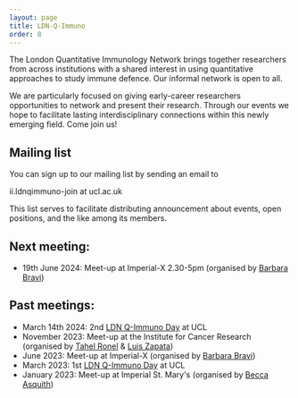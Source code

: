 ```yaml
---
layout: page
title: LDN-Q-Immuno
order: 8
---
```


The London Quantitative Immunology Network brings together researchers from across institutions with a shared interest in using quantitative approaches to study immune defence. Our informal network is open to all.

We are particularly focused on giving early-career researchers opportunities to network and present their research. Through our events we hope to facilitate lasting interdisciplinary connections within this newly emerging field. Come join us!

## Mailing list
You can sign up to our mailing list by sending an email to  

ii.ldnqimmuno-join at ucl.ac.uk  

This list serves to facilitate distributing announcement about events, open positions, and the like among its members.


## Next meeting:
- 19th June 2024: Meet-up at Imperial-X 2.30-5pm (organised by [Barbara Bravi](https://www.imperial.ac.uk/people/b.bravi21))

## Past meetings:
- March 14th 2024: 2nd [LDN Q-Immuno Day](https://qimmuno.com/ldnday/) at UCL
- November 2023: Meet-up at the Institute for Cancer Research (organised by [Tahel Ronel](https://scholar.google.com/citations?user=GxSxgP0AAAAJ) & [Luis Zapata](https://www.icr.ac.uk/our-research/researchers-and-teams/dr-luis-zapata-ortiz))
- June 2023: Meet-up at Imperial-X (organised by [Barbara Bravi](https://www.imperial.ac.uk/people/b.bravi21))
- March 2023: 1st [LDN Q-Immuno Day](https://qimmuno.com/ldnday2023/) at UCL
- January 2023: Meet-up at Imperial St. Mary's (organised by [Becca Asquith](https://www.imperial.ac.uk/people/b.asquith))

